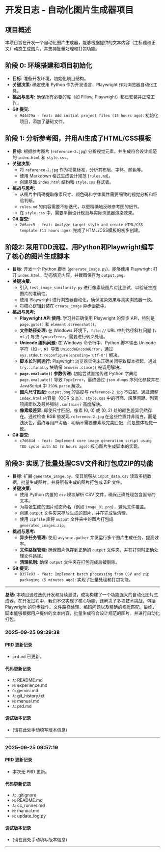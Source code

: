 # 开发日志 - 自动化图片生成器项目

## 项目概述
本项目旨在开发一个自动化图片生成器，能够根据提供的文本内容（主标题和正文）动态生成图片，并支持批量处理和打包功能。

## 阶段 0: 环境搭建和项目初始化
*   **目标:** 准备开发环境，初始化项目结构。
*   **关键决策:** 确定使用 Python 作为开发语言，Playwright 作为浏览器自动化工具。
*   **挑战与思考:** 确保所有必要的库（如 Pillow, Playwright）都已安装并正常工作。
*   **Git 提交:**
    *   `944d79a - feat: Add initial project files (15 hours ago)`: 初始化项目，添加了基础文件。

## 阶段 1: 分析参考图，并用AI生成了HTML/CSS模板
*   **目标:** 根据参考图片 (`reference-2.jpg`) 分析视觉元素，并生成符合设计规范的 `index.html` 和 `style.css`。
*   **关键决策:**
    *   将 `reference-2.jpg` 作为视觉标准，分析其布局、字体、颜色等。
    *   使用 Markdown 格式生成设计规范 (`rules.md`)。
    *   创建基础 `index.html` 结构和 `style.css` 样式表。
*   **挑战与思考:**
    *   从图片中精确提取像素尺寸、颜色码和字体属性需要细致的视觉分析和经验判断。
    *   `rules.md` 的内容需要不断迭代，以更精确地反映参考图的细节。
    *   在 `style.css` 中，需要平衡设计规范与实际浏览器渲染效果。
*   **Git 提交:**
    *   `2d6aec5 - feat: Analyze target style and create HTML/CSS template (11 hours ago)`: 完成了HTML/CSS模板的初步创建。

## 阶段2: 采用TDD流程，用Python和Playwright编写了核心的图片生成脚本
*   **目标:** 开发一个 Python 脚本 (`generate_image.py`)，能够使用 Playwright 打开 `index.html`，动态填充内容，并截图保存为 `output.png`。
*   **关键决策:**
    *   引入 `test_image_similarity.py` 进行像素级图片对比测试，以验证生成图片的准确性。
    *   使用 Playwright 进行浏览器自动化，确保渲染效果与真实浏览器一致。
    *   将核心逻辑封装在 `create_image` 异步函数中。
*   **挑战与思考:**
    *   **Playwright API 使用:** 学习并正确使用 Playwright 的异步 API，特别是 `page.goto()` 和 `element.screenshot()`。
    *   **文件路径处理:** 在 Windows 环境下，`file://` URL 中的路径斜杠问题 (`\` vs `/`) 导致 `SyntaxError`，需要进行转义处理。
    *   **Unicode 编码问题:** 在 Windows 命令行中，Python 脚本输出 Unicode 字符（如 `✅`, `❌`）导致 `UnicodeEncodeError`，通过 `sys.stdout.reconfigure(encoding='utf-8')` 解决。
    *   **脚本长时间运行:** Playwright 浏览器实例未正确关闭导致脚本挂起，通过 `try...finally` 块确保 `browser.close()` 被调用解决。
    *   **`page.evaluate()` 参数传递:** 初始尝试直接传递 Python 字典给 `page.evaluate()` 导致 `TypeError`，最终通过 `json.dumps` 序列化参数并在 JavaScript 中 `JSON.parse` 解决。
    *   **图片尺寸匹配:** `output.png` 的高度与 `reference-2.jpg` 不匹配，通过调整 `index.html` 内容量（OCR 文本）、`style.css` 中的行高、段落间距、列表项间距以及最终强制 `.container` 高度解决。
    *   **像素级差异:** 即使尺寸匹配，像素 (0, 0) 或 (0, 2) 处的颜色差异仍然存在。通过检查 RGB 值发现 `reference-2.jpg` 在这些位置并非纯白，而是浅灰色。最终与用户沟通，明确不需要像素级完美匹配，而是整体视觉一致。
*   **Git 提交:**
    *   `c7d684d - feat: Implement core image generation script using TDD cycle with AI (8 hours ago)`: 核心图片生成脚本的实现。

## 阶段3: 实现了批量处理CSV文件和打包成ZIP的功能
*   **目标:** 扩展 `generate_image.py`，使其能够从 `input_data.csv` 读取多组数据，批量生成图片，并将所有生成的图片打包成 ZIP 文件。
*   **关键决策:**
    *   使用 Python 内置的 `csv` 模块解析 CSV 文件，确保正确处理包含逗号的文本。
    *   为每张生成的图片动态命名（例如 `image_01.png`），避免文件覆盖。
    *   创建 `output` 文件夹来存放生成的图片，并在完成后清理。
    *   使用 `zipfile` 库将 `output` 文件夹中的图片打包成 `generated_images.zip`。
*   **挑战与思考:**
    *   **异步任务管理:** 使用 `asyncio.gather` 并发运行多个图片生成任务，提高效率。
    *   **文件路径管理:** 确保图片保存到正确的 `output` 文件夹，并在打包时正确处理文件路径。
    *   **清理机制:** 确保 `output` 文件夹在打包完成后被删除。
*   **Git 提交:**
    *   `8357e03 - feat: Implement batch processing from CSV and zip packaging (5 minutes ago)`: 实现了批量处理和打包功能。

---

**总结:**
本项目通过迭代开发和持续测试，成功构建了一个功能强大的自动化图片生成器。在开发过程中，我们不仅实现了核心功能，还解决了多项技术挑战，包括 Playwright 的异步操作、文件路径处理、编码问题以及精确的视觉匹配。最终，脚本能够根据用户提供的文本内容，批量生成符合设计规范的图片，并进行自动化打包。

### 2025-09-25 09:39:38
#### PRD 更新记录
- `prd.md` 已更新。

#### 代码更新记录
- `A`: README.md
- `M`: experience.md
- `D`: gemini.md
- `A`: git_history.txt
- `M`: manual.md
- `A`: prd.md

#### 调试版本记录
- (请在此处手动填写版本信息)

---
### 2025-09-25 09:57:19
#### PRD 更新记录
- 本次无 PRD 更新。

#### 代码更新记录
- `A`: .gitignore
- `M`: README.md
- `A`: cc_runner.md
- `M`: manual.md
- `M`: update_log.py

#### 调试版本记录
- (请在此处手动填写版本信息)

---